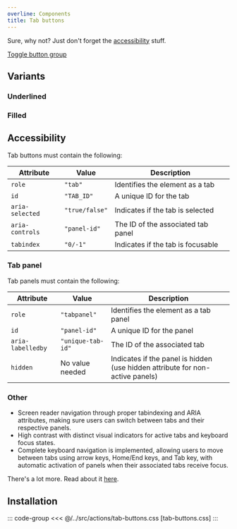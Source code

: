 ```yaml
---
overline: Components
title: Tab buttons
---
```


<script setup>
	import {ref,onMounted} from 'vue'
	import Example from "../../.vitepress/theme/app/components/Example.vue"
	import Baseline from "../../.vitepress/theme/app/components/Baseline.vue"
	import Alert from "../../.vitepress/theme/app/components/Alert.vue";
</script>

<div class="not-rich-text">
<Alert title="Can't I just use Toggle button group?" severity="ok" variant="outlined">

<div class="rich-text">

<p>Sure, why not? Just don't forget the <a href="#accessibility">accessibility</a> stuff.</p>

<a href="/components/actions/toggle-button-group">Toggle button group</a>

</div>
</Alert>

</div>

## Variants

### Underlined

<Example>
<template #example>
<nav class="tabs underlined">
  <div role="tablist" aria-label="Underlined tabs">
    <button id="underlined-tab-1" role="tab" aria-controls="tabpanel-1" aria-selected="true" tabindex="0">
      Profile
    </button>
    <button id="underlined-tab-2" role="tab" aria-controls="tabpanel-2" aria-selected="false" tabindex="-1">
      Settings
    </button>
    <button id="underlined-tab-3" role="tab" aria-controls="tabpanel-3" aria-selected="false" tabindex="-1">
      Notifications
    </button>
  </div>
</nav>
</template>
<template #code>

</template>
</Example>

### Filled

<Example>
<template #example>
<nav class="tabs filled">
  <div role="tablist" aria-label="Filled tabs">
    <button
      id="filled-tab-1"
      role="tab"
      aria-controls="tabpanel-1"
      aria-selected="true"
      tabindex="0"
    >
      Korg
    </button>
    <button
      id="filled-tab-2"
      role="tab"
      aria-controls="tabpanel-2"
      aria-selected="false"
      tabindex="-1"
    >
      Yamaha
    </button>
    <button
      id="filled-tab-3"
      role="tab"
      aria-controls="tabpanel-3"
      aria-selected="false"
      tabindex="-1"
    >
      Roland
    </button>
  </div>
</nav>
</template>
<template #code>

</template>
</Example>

## Accessibility

Tab buttons must contain the following:

| Attribute       | Value          | Description                        |
| --------------- | -------------- | ---------------------------------- |
| `role`          | `"tab"`        | Identifies the element as a tab    |
| `id`            | `"TAB_ID"`     | A unique ID for the tab            |
| `aria-selected` | `"true/false"` | Indicates if the tab is selected   |
| `aria-controls` | `"panel-id"`   | The ID of the associated tab panel |
| `tabindex`      | `"0/-1"`       | Indicates if the tab is focusable  |

### Tab panel

Tab panels must contain the following:

| Attribute         | Value             | Description                                                                   |
| ----------------- | ----------------- | ----------------------------------------------------------------------------- |
| `role`            | `"tabpanel"`      | Identifies the element as a tab panel                                         |
| `id`              | `"panel-id"`      | A unique ID for the panel                                                     |
| `aria-labelledby` | `"unique-tab-id"` | The ID of the associated tab                                                  |
| `hidden`          | No value needed   | Indicates if the panel is hidden (use hidden attribute for non-active panels) |

### Other

- Screen reader navigation through proper tabindexing and ARIA attributes, making sure users can switch between tabs and their respective panels.
- High contrast with distinct visual indicators for active tabs and keyboard focus states.
- Complete keyboard navigation is implemented, allowing users to move between tabs using arrow keys, Home/End keys, and Tab key, with automatic activation of panels when their associated tabs receive focus.

There's a lot more. Read about it [here](https://www.w3.org/WAI/ARIA/apg/patterns/tabs/examples/tabs-automatic/#accessibilityfeatures).

## Installation

::: code-group
<<< @/../src/actions/tab-buttons.css [tab-buttons.css]
:::
